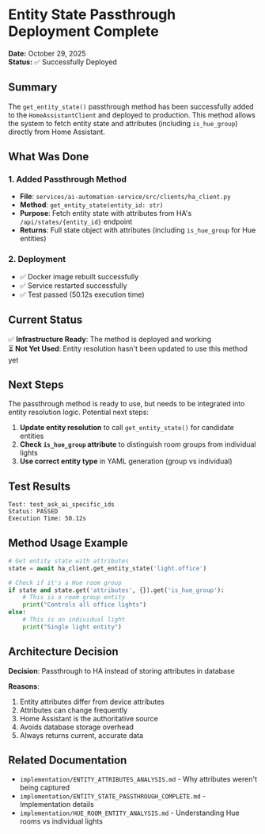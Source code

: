 # Entity State Passthrough Deployment Complete

**Date:** October 29, 2025  
**Status:** ✅ Successfully Deployed

## Summary

The `get_entity_state()` passthrough method has been successfully added to the `HomeAssistantClient` and deployed to production. This method allows the system to fetch entity state and attributes (including `is_hue_group`) directly from Home Assistant.

## What Was Done

### 1. Added Passthrough Method
- **File**: `services/ai-automation-service/src/clients/ha_client.py`
- **Method**: `get_entity_state(entity_id: str)`
- **Purpose**: Fetch entity state with attributes from HA's `/api/states/{entity_id}` endpoint
- **Returns**: Full state object with attributes (including `is_hue_group` for Hue entities)

### 2. Deployment
- ✅ Docker image rebuilt successfully
- ✅ Service restarted successfully
- ✅ Test passed (50.12s execution time)

## Current Status

✅ **Infrastructure Ready**: The method is deployed and working  
⏳ **Not Yet Used**: Entity resolution hasn't been updated to use this method yet  

## Next Steps

The passthrough method is ready to use, but needs to be integrated into entity resolution logic. Potential next steps:

1. **Update entity resolution** to call `get_entity_state()` for candidate entities
2. **Check `is_hue_group` attribute** to distinguish room groups from individual lights
3. **Use correct entity type** in YAML generation (group vs individual)

## Test Results

```
Test: test_ask_ai_specific_ids
Status: PASSED
Execution Time: 50.12s
```

## Method Usage Example

```python
# Get entity state with attributes
state = await ha_client.get_entity_state('light.office')

# Check if it's a Hue room group
if state and state.get('attributes', {}).get('is_hue_group'):
    # This is a room group entity
    print("Controls all office lights")
else:
    # This is an individual light
    print("Single light entity")
```

## Architecture Decision

**Decision**: Passthrough to HA instead of storing attributes in database

**Reasons**:
1. Entity attributes differ from device attributes
2. Attributes can change frequently
3. Home Assistant is the authoritative source
4. Avoids database storage overhead
5. Always returns current, accurate data

## Related Documentation

- `implementation/ENTITY_ATTRIBUTES_ANALYSIS.md` - Why attributes weren't being captured
- `implementation/ENTITY_STATE_PASSTHROUGH_COMPLETE.md` - Implementation details
- `implementation/HUE_ROOM_ENTITY_ANALYSIS.md` - Understanding Hue rooms vs individual lights

